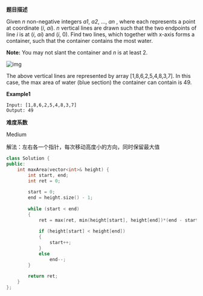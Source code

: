  **题目描述**   

Given *n* non-negative integers *a1*, *a2*, ..., *an* , where each represents a point at coordinate (*i*, *ai*). *n* vertical lines are drawn such that the two endpoints of line *i* is at (*i*, *ai*) and (*i*, 0). Find two lines, which together with x-axis forms a container, such that the container contains the most water.

**Note:** You may not slant the container and *n* is at least 2.

![img](https://s3-lc-upload.s3.amazonaws.com/uploads/2018/07/17/question_11.jpg)

The above vertical lines are represented by array [1,8,6,2,5,4,8,3,7]. In this case, the max area of water (blue section) the container can contain is 49.

**Example1**

```
Input: [1,8,6,2,5,4,8,3,7]
Output: 49
```

**难度系数**    

Medium 

解法：左右各一个指针，每次移动高度小的方向，同时保留最大值

```c++
class Solution {
public:
    int maxArea(vector<int>& height) {
        int start, end;
        int ret = 0;
        
        start = 0;
        end = height.size() - 1;
        
        while (start < end)
        {
            ret = max(ret, min(height[start], height[end])*(end - start));
            
            if (height[start] < height[end])
            {
                start++;
            }
            else
                end--;
        }
        
        return ret;
    }
};
```